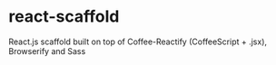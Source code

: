 react-scaffold
==============

React.js scaffold built on top of Coffee-Reactify (CoffeeScript + .jsx), Browserify and Sass
